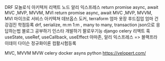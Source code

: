 DRF
모놀로식 아키텍처
리액트 노드
알리 익스프레스
return promise
async, await
MVC ,MVP, MVVM, MVI
return promise
async, await
MVC ,MVP, MVVM, MVI
마이크로 서비스 아키텍쳐
데브옵스
도커, terraform
엄마 옷장
후드집업
엄마 건강검진
학점등록
drf, serialize, m:m 1:m , many to many, transaction
json으로 응답하는법
블로그 공부하기
인스타 개발하기 팔로우기능
django celery
리액트 훅
useState, useRef, useCallback, useEffect
아마존, 알리 익스프레스 => 블랙프라이데이
다이슨
정규화이론
컴활시험등록

MVC, MVVM MVW
celery docker asyns python
https://velopert.com/
